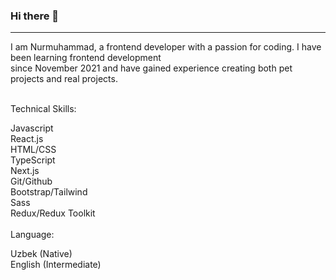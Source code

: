 ### Hi there 👋
<hr>
I am Nurmuhammad, a frontend developer with a passion for coding. I have been learning frontend development <br> since November 2021 and have gained experience creating both pet projects and real projects.  <br>  <br>

Technical Skills: <br> 

Javascript <br>
React.js <br>
HTML/CSS <br>
TypeScript <br>
Next.js <br>
Git/Github <br>
Bootstrap/Tailwind <br>
Sass <br>
Redux/Redux Toolkit <br>  <br>
Language: <br>

Uzbek (Native) <br>
English (Intermediate)

<!--
**Nurmuhammad032/Nurmuhammad032** is a ✨ _special_ ✨ repository because its `README.md` (this file) appears on your GitHub profile.

Here are some ideas to get you started:

- 🔭 I’m currently working on ...
- 🌱 I’m currently learning ...
- 👯 I’m looking to collaborate on ...
- 🤔 I’m looking for help with ...
- 💬 Ask me about ...
- 📫 How to reach me: ...
- 😄 Pronouns: ...
- ⚡ Fun fact: ...
-->
